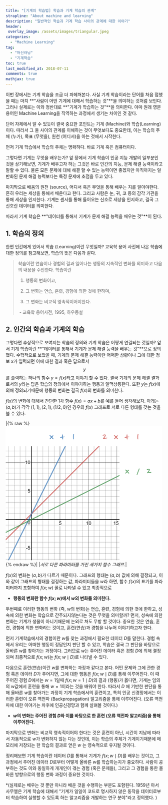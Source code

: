 ```yaml
---
title: "[기계의 학습법] 학습과 기계 학습의 관계"
strapline: "About machine and learning"
description: "일반적인 학습과 기계 학습 사이의 관계에 대한 이야기"
header:
 overlay_image: /assets/images/triangular.jpeg
categories:
  - "Machine Learning"
tag:
  - "머신러닝"
  - "기계학습"
toc: true
last_modified_at: 2018-07-11
comments: true
mathjax: true
---
```




이번 장에서는 기계 학습을 조금 더 파헤쳐본다. 사실 기계 학습이라는 단어를 처음 접했을 때는 마치 **"사람이 어떤 기계에 대해서 학습하는 것"**을 의미하는 것처럼 보인다. 그러나 실제로는 이와 정반대로 **"기계가 학습하는 것"**을 의미한다. 아마 원래 영문 용어인 Machine Learning을 직역하는 과정에서 생기는 차이인 것 같다.   

단어 자체에서 알 수 있듯이 결국 중요한 포인트는 기계 (Machine)와 학습(Learning)이다. 따라서 그 둘 사이의 관계를 이해하는 것이 무엇보다도 중요한데,  이는 학습의 주체 (누가), 목표 (무엇을), 원천 (어디서)을 아는 것에서 시작한다. 

먼저 기계 학습에서 학습의 주체는 명확하다.  바로 기계 혹은 컴퓨터이다.  

그렇다면 기계는 무엇을 배우는가? 앞 장에서 기계 학습이 인공 지능 개발의 일부분인 것을 상기해보면, 기계가 배우고자 하는 그것은 바로 인간의 지능, 문제 해결 능력이라고 말할 수 있다. 물론 모든 문제에 대해 해결 할 수 있는 능력이면 좋겠지만 아직까지는 일반화된 문제 해결 능력보다는 특정 문제에 초점을 두고 있다.

마지막으로 배움의 원천 (source),  어디서 혹은 무엇을 통해 배우는 지를 알아야한다. 흔히 우리는 세상을 통해서 배운다고 한다. 그리고 사람은 눈, 귀, 코 등의 감각 기관을 통해 세상을 인지한다. 기계는 센서를 통해 들어오는 신호로 세상을 인지하고, 결국 그 신호란 데이터를 의미한다. 

따라서 기계 학습은 **"데이터를 통해서 기계가 문제 해결 능력을 배우는 것"**이 된다. 

## 1. 학습의 정의

한편 인간에게 있어서 학습 (Learning)이란 무엇일까? 교육학 용어 사전에 나온 학습에 대한 정의를  참고해보면, 학습의 뜻은 다음과 같다. 



> 학습이란 연습이나 경험의 결과 일어나는 행동의 지속적인 변화를 의미하고 다음의 내용을 수반한다.  학습이란 
>
> 1) 행동의 변화이고, 
>
> 2) 그 변화는 연습, 훈련, 경험에 의한 것에 한하며,  
>
> 3) 그 변화는 비교적 영속적이어야한다.
>
> ​															- 교육학 용어사전, 1995, 하우동설



## 2. 인간의 학습과 기계의 학습

그렇다면 추상적으로 보여지는 학습의 정의와 기계 학습은 어떻게 연결되는 것일까? 앞서 기계 학습이란 **"데이터를 통해서 기계가 문제 해결 능력을 배우는 것"**으로 정의했다. 수학적으로 보았을 때, 기계의 문제 해결 능력이란 어떠한 상황이나 그에 대한 정보 $x$가 입력되면 이에 대한 결과 혹은 답으로서 $$y$$를 출력하는 하나의 함수 $y=f(x)$라고 이야기 할 수 있다. 결국 기계의 문제 해결 결과로서의 $y$라는 답은 학습의 정의에서 이야기하는 행동과 일맥상통한다. 또한  $y$는 $f(x)$에 의해 정의되기때문에 행동의 변화는 결국 $f(x)$의 변화를 의미한다. 

$f(x)$의 변화에 대해서 간단한 1차 함수 $f(x)=ax+b$를 예를 들어 생각해보자. 아래는 $(a,b)$가 각각 $(1,1), (2,1), (1/2,0)$인 경우의 $f(x)$ 그래프로 서로 다른 형태를 갖는 것을 볼 수 있다. 

|{% raw %}![alt](/assets/images/fig3.png){% endraw %}|
|*서로 다른 파라미터를 가진 세가지 함수 그래프.*|

$f(x)$의 변화는 $(a,b)$가 다르기 때문이다. 그래프의 형태는 $(a,b)$ 값에 의해 결정되고, 이와 같이 그래프의 형태를 결정하는 값, 파라미터들을 $w$라 하면, 함수 $f(x)$의 표기를 파라미터까지 포함하여 $f(x;w)$ 꼴로 나타낼 수 있고 최종적으로

- **행동의 변화란 함수 $f(x;w)$에서 $w$의 변화를 의미한다.**

두번째로 이러한 행동의 변화 (즉, $w$의 변화)는 연습, 훈련, 경험에 의한 것에 한하고, 성숙에 의한 변화는 학습으로 간주되지않는다는 것은 무엇을 의미할까? 먼저, 성숙에 의한 변화는 기계가 생물이 아니기때문에 논외로 쳐도 무방 할 것이다. 중요한 것은 연습, 훈련, 경험에 의한 변화라는 것이고, 훈련(연습)과 경험을 나누어 이야기하고자 한다. 

먼저 기계학습에서의 경험이란 $w$를 찾는 과정에서 필요한 데이터 $D$를 말한다. 경험 속에서 우리는 어떠한 행동이 정답인지 판단 할 수 있고,  학습은 결국 그 판단을 바탕으로 올바른 $w$를 찾아가는 과정이다. 그러므로 $w$는 주어진 데이터 혹은 경험 $D$에 의해 결정되며 최종적으로 $f(x;w)$는 $f(x;w \mid D)$로 나타낼 수 있다. 

다음으로 훈련(연습)이란 $w$를 변화하는 과정과 같다고 본다. 어떤 문제와 그에 관한 경험 혹은 데이터 $D$가 주어지면, 그에 대한 행동은 $f(x;w \mid D)$를 통해 이루어진다. 이 때 주어진 경험 $D$에서는 $w=1$일때 $f(x;w=1 \mid D)$의 결과 (행동)가 옳다면, 기계는 임의의 $w$값에서 훈련을 통해 $w=1$이라는 것을 배워야 한다. 따라서 $D$ 에 기반한 판단을 통해 올바른 $w$를 찾아가는 과정이 기계 학습에서의 훈련이고, 특히 인공 신경망에서는 이러한 훈련이 오류 역전파 (Backpropagation) 알고리즘을 통해 이루어진다.  (오류 역전파에 대한 이야기는 차후에 인공신경망과 함께 살펴볼 것이다.) 

- **$w$의 변화는 주어진 경험 $D$와 이를 바탕으로 한 훈련 (오류 역전파 알고리즘)을 통해 이루어진다.**

마지막으로 변화는 비교적 영속적이어야 한다는 것은 훈련이 아닌, 시간이 지남에 따라서 자동적으로 $w$가 변화하지 않는 다는 것인데, 이는 학습의 주체가 기계이기때문에 메모리에 저장되는 한 학습의 결과로 얻은 $w$ 는 영속적으로 유지될 것이다. 

정리해보면 기계 학습이란 데이터 $D$를 통해서 기계가  $f(x;w \mid D)$를 배우는 것이고, 그 과정에서 주어진 데이터 $D$로부터  어떻게 올바른 $w$를 학습하는지가 중요하다. 사람이 공부하는 것도 이와 동일하게 개개인이 겪는 경험 (혹은 문제들), 그리고 그 경험을 통한 올바른 방향으로의 행동 변화 과정이 중요한 것이다.

*(실제로는 배우는 것 뿐만 아니라 배운 것을 수행하는 부분도 포함된다. 1959년 아서 사무엘은 기계 학습에 대해서 "기계가 일일이 코드로 명시하지 않은 동작을 데이터로부터 학습하여 실행할 수 있도록 하는 알고리즘을 개발하는 연구 분야"라고 정의했다. )
